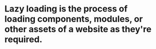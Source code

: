 # Lazy loading is the process of loading components, modules, or other assets of a website as they're required.